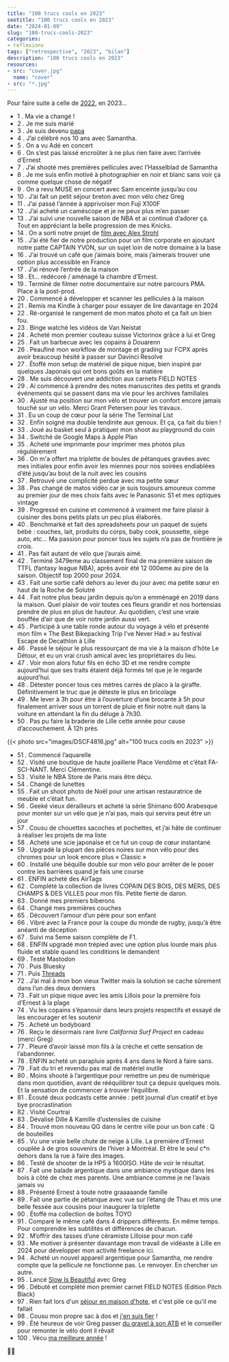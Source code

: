 ```yaml
---
title: "100 trucs cools en 2023"
seotitle: "100 trucs cools en 2023"
date: "2024-01-09"
slug: "100-trucs-cools-2023"
categories:
- reflexions
tags: ["retrospective", "2023", "bilan"]
description: "100 trucs cools en 2023"
resources:
- src: "cover.jpg"
  name: "cover"
- src: "*.jpg"
---
```

Pour faire suite à celle de [2022](https://jeremyjanin.com/100-trucs-cools-2022/), en 2023…

- 1 . Ma vie a changé !
- 2 . Je me suis marié
- 3 . Je suis devenu [papa](https://jeremyjanin.com/je-suis-papa/)
- 4 . J’ai célébré nos 10 ans avec Samantha.
- 5 . On a vu Adé en concert
- 6 . On s’est pas laissé encroûter à ne plus rien faire avec l’arrivée d’Ernest
- 7 . J’ai shooté mes premières pellicules avec l’Hasselblad de Samantha
- 8 . Je me suis enfin motivé à photographier en noir et blanc sans voir ça comme quelque chose de négatif
- 9 . On a revu MUSE en concert avec Sam enceinte jusqu’au cou
- 10 . J’ai fait un petit séjour breton avec mon vélo chez Greg
- 11 . J’ai passé l’année à apprivoiser mon Fuji X100F
- 12 . J’ai acheté un caméscope et je ne peux plus m’en passer
- 13 . J’ai suivi une nouvelle saison de NBA et ai continué d’adorer ça. Tout en appréciant la belle progression de mes Knicks.
- 14 . On a sorti notre projet de [film avec Alex Strohl](https://captainyvon.fr/portfolio/lhiver-a-contre-courant/)
- 15 . J’ai été fier de notre production pour un film corporate en ajoutant notre patte CAPTAIN YVON, sur un sujet loin de notre domaine à la base
- 16 . J’ai trouvé un café que j’aimais boire, mais j’aimerais trouver une option plus accessible en France
- 17 . J’ai rénové l’entrée de la maison
- 18 . Et… redécoré / aménagé la chambre d’Ernest.
- 19 . Terminé de filmer notre documentaire sur notre parcours PMA. Place à la post-prod.
- 20 . Commencé à développer et scanner les pellicules à la maison
- 21 . Remis ma Kindle à charger pour essayer de lire davantage en 2024
- 22 . Ré-organisé le rangement de mon matos photo et ça fait un bien fou.
- 23 . Binge watché les vidéos de Van Neistat
- 24 . Acheté mon premier couteau suisse Victorinox grâce à lui et Greg
- 25 . Fait un barbecue avec les copains à Douarenn
- 26 . Peaufiné mon workflow de montage et grading sur FCPX après avoir beaucoup hésité à passer sur Davinci Resolve
- 27 . Étoffé mon setup de matériel de pique nique, bien inspiré par quelques Japonais qui ont bons goûts en la matière
- 28 . Me suis découvert une addiction aux carnets FIELD NOTES
- 29 . Ai commencé à prendre des notes manuscrites des petits et grands événements qui se passent dans ma vie pour les archives familiales
- 30 . Ajusté ma position sur mon vélo et trouver un confort encore jamais touché sur un vélo. Merci Grant Petersen pour les travaux.
- 31 . Eu un coup de cœur pour la série The Terminal List
- 32 . Enfin soigné ma double tendinite aux genoux. Et ça, ça fait du bien !
- 33 . Joué au basket seul à pratiquer mon shoot au playground du coin
- 34 . Switché de Google Maps à Apple Plan
- 35 . Acheté une imprimante pour imprimer mes photos plus régulièrement
- 36 . On m'a offert ma triplette de boules de pétanques gravées avec mes initiales pour enfin avoir les miennes pour nos soirées endiablées d’été jusqu’au bout de la nuit avec les cousins
- 37 . Retrouvé une complicité perdue avec ma petite sœur
- 38 . Pas changé de matos vidéo car je suis toujours amoureux comme au premier jour de mes choix faits avec le Panasonic S1 et mes optiques vintage
- 39 . Progressé en cuisine et commencé à vraiment me faire plaisir à cuisiner des bons petits plats un peu plus élaborés.
- 40 . Benchmarké et fait des spreadsheets pour un paquet de sujets bébé : couches, lait, produits du corps, baby cook, poussette, siège auto, etc… Ma passion pour poncer tous les sujets n’a pas de frontière je crois.
- 41 . Pas fait autant de vélo que j’aurais aimé.
- 42 . Terminé 3479eme au classement final de ma première saison de TTFL (fantasy league NBA), après avoir été 12 000eme au pire de la saison. Objectif top 2000 pour 2024.
- 43 . Fait une sortie café dehors au lever du jour avec ma petite sœur en haut de la Roche de Solutré
- 44 . Fait notre plus beau jardin depuis qu’on a emménagé en 2019 dans la maison. Quel plaisir de voir toutes ces fleurs grandir et nos hortensias prendre de plus en plus de hauteur. Au quotidien, c’est une vraie bouffée d’air que de voir notre jardin aussi vert.
- 45 . Participé à une table ronde autour du voyage à vélo et présenté mon film « The Best Bikepacking Trip I’ve Never Had » au festival Escape de Decathlon à Lille
- 46 . Passé le séjour le plus ressourçant de ma vie à la maison d’hôte Le Détour, et eu un vrai crush amical avec les propriétaires du lieu.
- 47 . Voir mon alors futur fils en écho 3D et me rendre compte aujourd’hui que ses traits étaient déjà formés tel que je le regarde aujourd’hui.
- 48 . Détester poncer tous ces mètres carrés de placo à la giraffe. Définitivement le truc que je déteste le plus en bricolage
- 49 . Me lever à 3h pour être à l’ouverture d’une brocante à 5h pour finalement arriver sous un torrent de pluie et finir notre nuit dans la voiture en attendant la fin du déluge à 7h30.
- 50 . Pas pu faire la braderie de Lille cette année pour cause d’accouchement. À 12h près.

{{< photo src="images/DSCF4816.jpg" alt="100 trucs cools en 2023" >}}

- 51 . Commencé l’aquarelle
- 52 . Visité une boutique de haute joaillerie Place Vendôme et c’était FA-SCI-NANT. Merci Clémentine.
- 53 . Visité le NBA Store de Paris mais être déçu.
- 54 . Changé de lunettes
- 55 . Fait un shoot photo de Noël pour une artisan restauratrice de meuble et c’était fun.
- 56 . Geeké vieux dérailleurs et acheté la série Shimano 600 Arabesque pour monter sur un vélo que je n’ai pas, mais qui servira peut être un jour
- 57 . Cousu de chouettes sacoches et pochettes, et j’ai hâte de continuer à réaliser les projets de ma liste
- 58 . Acheté une scie japonaise et ce fut un coup de cœur instantané
- 59 . Upgradé la plupart des pièces noires sur mon vélo pour des chromes pour un look encore plus « Classic »
- 60 . Installé une béquille double sur mon vélo pour arrêter de le poser contre les barrières quand je fais une course
- 61 . ENFIN acheté des AirTags
- 62 . Complété la collection de livres COPAIN DES BOIS, DES MERS, DES CHAMPS & DES VILLES pour mon fils. Petite fierté de daron.
- 63 . Donné mes premiers biberons
- 64 . Changé mes premières couches
- 65 . Découvert l’amour d’un père pour son enfant
- 66 . Vibré avec la France pour la coupe du monde de rugby, jusqu’à être anéanti de déception
- 67 . Suivi ma 5eme saison complète de F1.
- 68 . ENFIN upgradé mon trépied avec une option plus lourde mais plus fluide et stable quand les conditions le demandent
- 69 . Testé Mastodon
- 70 . Puis Bluesky
- 71 . Puis [Threads](https://www.threads.net/@jeremy.janin)
- 72 . J’ai mal à mon bon vieux Twitter mais la solution se cache sûrement dans l’un des deux derniers
- 73 . Fait un pique nique avec les amis Lillois pour la première fois d’Ernest à la plage
- 74 . Vu les copains s’épanouir dans leurs projets respectifs et essayé de les encourager et les soutenir
- 75 . Acheté un bodyboard
- 76 . Reçu le désormais rare livre *California Surf Project* en cadeau (merci Greg)
- 77 . Pleuré d’avoir laissé mon fils à la crèche et cette sensation de l’abandonner.
- 78 . ENFIN acheté un parapluie après 4 ans dans le Nord à faire sans.
- 79 . Fait du tri et revendu pas mal de matériel inutile
- 80 . Moins shooté à l’argentique pour remettre un peu de numérique dans mon quotidien, avant de rééquilibrer tout ça depuis quelques mois. Et la sensation de commencer à trouver l’équilibre.
- 81 . Écouté deux podcasts cette année : petit journal d’un creatif et bye bye procrastination
- 82 . Visité Courtrai
- 83 . Dévalisé Dille & Kamille d’ustensiles de cuisine
- 84 . Trouvé mon nouveau QG dans le centre ville pour un bon café : Q de bouteilles
- 85 . Vu une vraie belle chute de neige à Lille. La première d’Ernest couplée à de gros souvenirs de l’hiver à Montréal. Et être le seul c*n dehors dans la rue à faire des images.
- 86 . Testé de shooter de la HP5 à 1600ISO. Hâte de voir le résultat.
- 87 . Fait une balade argentique dans une ambiance mystique dans les bois à côté de chez mes parents. Une ambiance comme je ne l’avais jamais vu
- 88 . Présenté Ernest à toute notre graaaaande famille
- 89 . Fait une partie de pétanque avec vue sur l’étang de Thau et mis une belle fessée aux cousins pour inaugurer la triplette
- 90 . Étoffé ma collection de boîtes TOYO
- 91 . Comparé le même café dans 4 drippers différents. En même temps. Pour comprendre les subtilités et différences de chacun.
- 92 . M’offrir des tasses d’une céramiste Lilloise pour mon café
- 93 . Me motiver à présenter davantage mon travail de vidéaste à Lille en 2024 pour développer mon activité freelance ici.
- 94 . Acheté un nouvel appareil argentique pour Samantha, me rendre compte que la pellicule ne fonctionne pas. Le renvoyer. En chercher un autre.
- 95 . Lancé [Slow Is Beautiful](http://slowisbeautiful.cool) avec Greg
- 96 . Débuté et complété mon premier carnet FIELD NOTES (Edition Pitch Black)
- 97 . Rien fait lors d'un [séjour en maison d'hote](https://jeremyjanin.com/maison-le-detour/), et c'est pile ce qu'il me fallait
- 98 . Cousu mon propre sac à dos et [j'en suis fier](https://www.instagram.com/reel/CvITLJpIe_Q/) !
- 99 . Été heureux de voir Greg passer [du gravel à son ATB](https://gregorymignard.com/restauration-vtt-atb/) et le conseiller pour remonter le vélo dont il rêvait
- 100 . Vécu [ma meilleure année](https://www.instagram.com/p/C12ZkdkMnbj/) !



✌🏻
